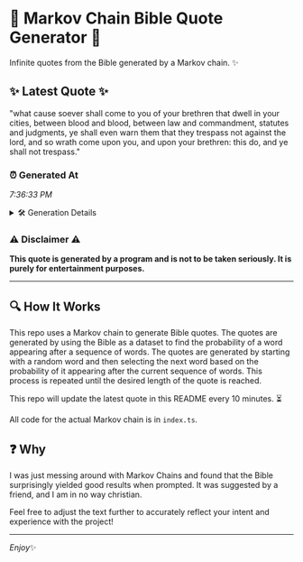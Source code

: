 # 📖 Markov Chain Bible Quote Generator 📖

Infinite quotes from the Bible generated by a Markov chain. ✨

## ✨ Latest Quote ✨
"what cause soever shall come to you of your brethren that dwell in your cities, between blood and blood, between law and commandment, statutes and judgments, ye shall even warn them that they trespass not against the lord, and so wrath come upon you, and upon your brethren: this do, and ye shall not trespass."

### ⏰ Generated At
*7:36:33 PM*

<details>
    <summary>🛠️ Generation Details</summary>
    <p>
        <strong>🌱 Seed:</strong> what<br>
        <strong>🔄 Iterations:</strong> 54<br>
        <strong>📜 Context History:</strong><br>[ what ]: cause<br>[ what, cause ]: soever<br>[ what, cause, soever ]: shall<br>[ what, cause, soever, shall ]: come<br>[ what, cause, soever, shall, come ]: to<br>[ what, cause, soever, shall, come, to ]: you<br>[ cause, soever, shall, come, to, you ]: of<br>[ soever, shall, come, to, you, of ]: your<br>[ shall, come, to, you, of, your ]: brethren<br>[ come, to, you, of, your, brethren ]: that<br>[ to, you, of, your, brethren, that ]: dwell<br>[ you, of, your, brethren, that, dwell ]: in<br>[ of, your, brethren, that, dwell, in ]: your<br>[ your, brethren, that, dwell, in, your ]: cities,<br>[ brethren, that, dwell, in, your, cities, ]: between<br>[ that, dwell, in, your, cities,, between ]: blood<br>[ dwell, in, your, cities,, between, blood ]: and<br>[ in, your, cities,, between, blood, and ]: blood,<br>[ your, cities,, between, blood, and, blood, ]: between<br>[ cities,, between, blood, and, blood,, between ]: law<br>[ between, blood, and, blood,, between, law ]: and<br>[ blood, and, blood,, between, law, and ]: commandment,<br>[ and, blood,, between, law, and, commandment, ]: statutes<br>[ blood,, between, law, and, commandment,, statutes ]: and<br>[ between, law, and, commandment,, statutes, and ]: judgments,<br>[ law, and, commandment,, statutes, and, judgments, ]: ye<br>[ and, commandment,, statutes, and, judgments,, ye ]: shall<br>[ commandment,, statutes, and, judgments,, ye, shall ]: even<br>[ statutes, and, judgments,, ye, shall, even ]: warn<br>[ and, judgments,, ye, shall, even, warn ]: them<br>[ judgments,, ye, shall, even, warn, them ]: that<br>[ ye, shall, even, warn, them, that ]: they<br>[ shall, even, warn, them, that, they ]: trespass<br>[ even, warn, them, that, they, trespass ]: not<br>[ warn, them, that, they, trespass, not ]: against<br>[ them, that, they, trespass, not, against ]: the<br>[ that, they, trespass, not, against, the ]: lord,<br>[ they, trespass, not, against, the, lord, ]: and<br>[ trespass, not, against, the, lord,, and ]: so<br>[ not, against, the, lord,, and, so ]: wrath<br>[ against, the, lord,, and, so, wrath ]: come<br>[ the, lord,, and, so, wrath, come ]: upon<br>[ lord,, and, so, wrath, come, upon ]: you,<br>[ and, so, wrath, come, upon, you, ]: and<br>[ so, wrath, come, upon, you,, and ]: upon<br>[ wrath, come, upon, you,, and, upon ]: your<br>[ come, upon, you,, and, upon, your ]: brethren:<br>[ upon, you,, and, upon, your, brethren: ]: this<br>[ you,, and, upon, your, brethren:, this ]: do,<br>[ and, upon, your, brethren:, this, do, ]: and<br>[ upon, your, brethren:, this, do,, and ]: ye<br>[ your, brethren:, this, do,, and, ye ]: shall<br>[ brethren:, this, do,, and, ye, shall ]: not<br>[ this, do,, and, ye, shall, not ]: trespass.<br>
    </p>
</details>

### ⚠️ Disclaimer ⚠️
**This quote is generated by a program and is not to be taken seriously. It is purely for entertainment purposes.**

---

## 🔍 How It Works

This repo uses a Markov chain to generate Bible quotes. The quotes are generated by using the Bible as a dataset to find the probability of a word appearing after a sequence of words. The quotes are generated by starting with a random word and then selecting the next word based on the probability of it appearing after the current sequence of words. This process is repeated until the desired length of the quote is reached.

This repo will update the latest quote in this README every 10 minutes. ⏳

All code for the actual Markov chain is in `index.ts`.

## ❓ Why

I was just messing around with Markov Chains and found that the Bible surprisingly yielded good results when prompted. 
It was suggested by a friend, and I am in no way christian.

Feel free to adjust the text further to accurately reflect your intent and experience with the project!

---

*Enjoy*✨
